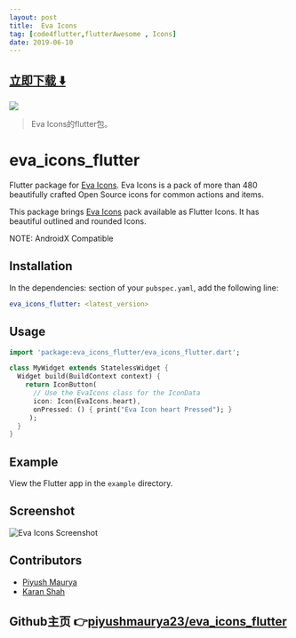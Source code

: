 ```yaml
---
layout: post
title:  Eva Icons
tag: [code4flutter,flutterAwesome , Icons]
date: 2019-06-10
---
```


 


## [立即下载 ️⬇️ ](https://codeload.github.com/piyushmaurya23/eva_icons_flutter/zip/master) 


 
![](https://flutterawesome.com/content/images/2019/05/eva_icons_flutter.jpg)
 
>
> Eva Icons的flutter包。 
>

 
# eva_icons_flutter

Flutter package for [Eva Icons](https://akveo.github.io/eva-icons/). Eva Icons is a pack of more than 480 beautifully crafted Open Source icons for common actions and items.

This package brings [Eva Icons](https://akveo.github.io/eva-icons/) pack available as Flutter Icons. It has beautiful outlined and rounded Icons.

NOTE: AndroidX Compatible

## Installation

In the dependencies: section of your `pubspec.yaml`, add the following line:

```yaml
eva_icons_flutter: <latest_version>
```

## Usage

```dart
import 'package:eva_icons_flutter/eva_icons_flutter.dart';

class MyWidget extends StatelessWidget {
  Widget build(BuildContext context) {
    return IconButton(
      // Use the EvaIcons class for the IconData
      icon: Icon(EvaIcons.heart),
      onPressed: () { print("Eva Icon heart Pressed"); }
     );
  }
}
```

## Example

View the Flutter app in the `example` directory.

## Screenshot

![Eva Icons Screenshot](https://raw.githubusercontent.com/piyushmaurya23/eva_icons_flutter/master/screenshot.png)

## Contributors

- [Piyush Maurya](https://github.com/piyushmaurya23/)
- [Karan Shah](https://github.com/karan413255)

## Github主页 👉[piyushmaurya23/eva_icons_flutter](http://github.com/piyushmaurya23/eva_icons_flutter)